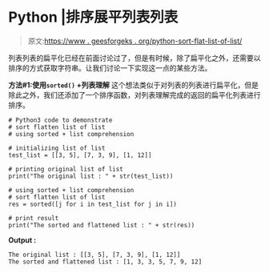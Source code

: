 # Python |排序展平列表列表

> 原文:[https://www . geesforgeks . org/python-sort-flat-list-of-list/](https://www.geeksforgeeks.org/python-sort-flatten-list-of-list/)

列表列表的扁平化已经在前面讨论过了，但是有时候，除了扁平化之外，还需要以排序的方式获取字符串。让我们讨论一下实现这一点的某些方法。

**方法#1:使用`sorted()` +列表理解**
这个想法类似于对列表的列表进行扁平化，但是除此之外，我们还添加了一个排序函数，对列表理解完成的返回的扁平化列表进行排序。

```
# Python3 code to demonstrate
# sort flatten list of list 
# using sorted + list comprehension

# initializing list of list 
test_list = [[3, 5], [7, 3, 9], [1, 12]]

# printing original list of list 
print("The original list : " + str(test_list))

# using sorted + list comprehension
# sort flatten list of list
res = sorted([j for i in test_list for j in i])

# print result
print("The sorted and flattened list : " + str(res))
```

**Output :**

```
The original list : [[3, 5], [7, 3, 9], [1, 12]]
The sorted and flattened list : [1, 3, 3, 5, 7, 9, 12]

```